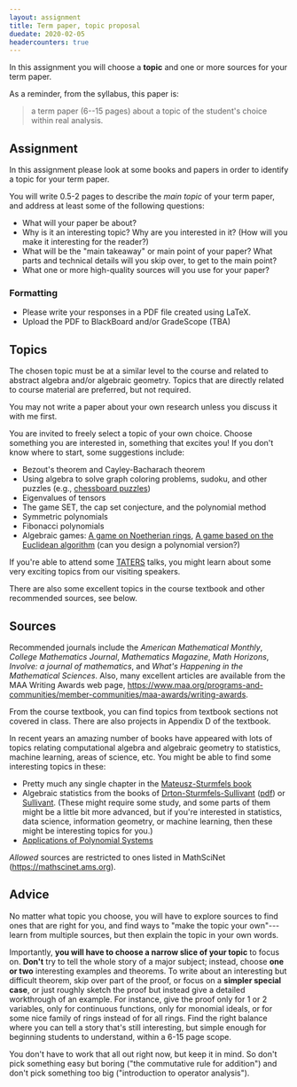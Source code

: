 ```yaml
---
layout: assignment
title: Term paper, topic proposal
duedate: 2020-02-05
headercounters: true
---
```


In this assignment you will choose a **topic** and one or more sources for your term paper.

As a reminder, from the syllabus, this paper is:
> a term paper (6--15 pages) about a topic of the student's choice within real analysis.


## Assignment

In this assignment please look at some books and papers
in order to identify a topic for your term paper.


You will write 0.5-2 pages to describe the *main topic*
of your term paper, and address at least some of the following questions:
+ What will your paper be about?
+ Why is it an interesting topic? Why are you interested in it?
  (How will you make it interesting for the reader?)
+ What will be the "main takeaway" or main point of your paper?
  What parts and technical details will you skip over, to get to the main point?
+ What one or more high-quality sources will you use for your paper?

### Formatting

+ Please write your responses in a PDF file created using LaTeX.
+ Upload the PDF to BlackBoard and/or GradeScope (TBA)


## Topics

The chosen topic must be at a similar level to the course
and related to abstract algebra and/or algebraic geometry.
Topics that are directly related to course material are preferred,
but not required.

You may not write a paper about your own research unless you discuss it with me first.



You are invited to freely select a topic of your own choice.
Choose something you are interested in, something that excites you!
If you don't know where to start, some suggestions include:
+ Bezout's theorem and Cayley-Bacharach theorem
+ Using algebra to solve graph coloring problems, sudoku,
  and other puzzles (e.g., [chessboard puzzles](https://arxiv.org/abs/math/0504113))
+ Eigenvalues of tensors
+ The game SET, the cap set conjecture, and the polynomial method
+ Symmetric polynomials
+ Fibonacci polynomials
+ Algebraic games: [A game on Noetherian rings](https://mathoverflow.net/questions/93276/a-game-on-noetherian-rings),
  [A game based on the Euclidean algorithm](https://mathoverflow.net/questions/401753/a-game-based-on-the-euclidean-algorithm)
  (can you design a polynomial version?)

If you're able to attend some [TATERS](https://sites.google.com/boisestate.edu/taters/)
talks, you might learn about some very exciting topics from our visiting speakers.

There are also some excellent topics in the course textbook and other recommended sources,
see below.

## Sources

Recommended journals include the
*American Mathematical Monthly*,
*College Mathematics Journal*,
*Mathematics Magazine*,
*Math Horizons*,
*Involve: a journal of mathematics*,
and *What's Happening in the Mathematical Sciences*.
Also, many excellent articles are available from the MAA Writing Awards web page,
<https://www.maa.org/programs-and-communities/member-communities/maa-awards/writing-awards>.

From the course textbook, you can find topics from
textbook sections not covered in class.
There are also projects in Appendix D of the textbook.

In recent years an amazing number of books have appeared
with lots of topics relating computational algebra and algebraic geometry
to statistics, machine learning, areas of science, etc.
You might be able to find some interesting topics in these:
+ Pretty much any single chapter in the [Mateusz-Sturmfels book](https://www.math.uni-konstanz.de/~michalek/book.html)
+ Algebraic statistics from the books of [Drton-Sturmfels-Sullivant](https://www.springer.com/gp/book/9783764389048)
  ([pdf](https://math.berkeley.edu/~bernd/owl.pdf))
  or [Sullivant](https://bookstore.ams.org/gsm-194/).
  (These might require some study, and some parts of them might be a little bit more advanced,
  but if you're interested in statistics, data science, information geometry,
  or machine learning, then these might be interesting topics for you.)
+ [Applications of Polynomial Systems](https://bookstore.ams.org/cbms-134)

*Allowed* sources are restricted to ones listed in MathSciNet (<https://mathscinet.ams.org>).




## Advice

No matter what topic you choose,
you will have to explore sources to find ones that are right for you,
and find ways to "make the topic your own"---learn from multiple sources,
but then explain the topic in your own words.

Importantly, **you will have to choose a narrow slice of your topic** to focus on.
**Don't** try to tell the whole story of a major subject;
instead, choose **one or two** interesting examples and theorems.
To write about an interesting but difficult theorem,
skip over part of the proof, or focus on a **simpler special case**,
or just roughly sketch the proof but instead give a detailed workthrough of an example.
For instance, give the proof only for 1 or 2 variables, only for continuous functions,
only for monomial ideals, or for some nice family of rings instead of for all rings.
Find the right balance where you can tell a story that's still interesting,
but simple enough for beginning students to understand, within a 6-15 page scope.

You don't have to work that all out right now, but keep it in mind.
So don't pick something easy but boring ("the commutative rule for addition")
and don't pick something too big ("introduction to operator analysis").
